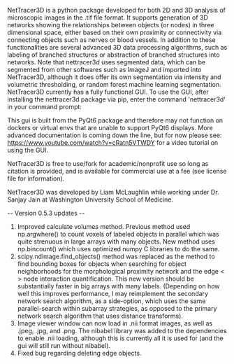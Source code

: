NetTracer3D is a python package developed for both 2D and 3D analysis of microscopic images in the .tif file format. It supports generation of 3D networks showing the relationships between objects (or nodes) in three dimensional space, either based on their own proximity or connectivity via connecting objects such as nerves or blood vessels. In addition to these functionalities are several advanced 3D data processing algorithms, such as labeling of branched structures or abstraction of branched structures into networks. Note that nettracer3d uses segmented data, which can be segmented from other softwares such as ImageJ and imported into NetTracer3D, although it does offer its own segmentation via intensity and volumetric thresholding, or random forest machine learning segmentation. NetTracer3D currently has a fully functional GUI. To use the GUI, after installing the nettracer3d package via pip, enter the command 'nettracer3d' in your command prompt:


This gui is built from the PyQt6 package and therefore may not function on dockers or virtual envs that are unable to support PyQt6 displays. More advanced documentation is coming down the line, but for now please see: https://www.youtube.com/watch?v=cRatn5VTWDY
for a video tutorial on using the GUI.

NetTracer3D is free to use/fork for academic/nonprofit use so long as citation is provided, and is available for commercial use at a fee (see license file for information).

NetTracer3D was developed by Liam McLaughlin while working under Dr. Sanjay Jain at Washington University School of Medicine.

-- Version 0.5.3 updates --

1. Improved calculate volumes method. Previous method used np.argwhere() to count voxels of labeled objects in parallel which was quite strenuous in large arrays with many objects. New method uses np.bincount() which uses optimized numpy C libraries to do the same.
2. scipy.ndimage.find_objects() method was replaced as the method to find bounding boxes for objects when searching for object neighborhoods for the morphological proximity network and the edge < > node interaction quantification. This new version should be substantially faster in big arrays with many labels. (Depending on how well this improves performance, I may reimplement the secondary network search algorithm, as a side-option, which uses the same parallel-search within subarray strategies, as opposed to the primary network search algorithm that uses distance transforms).
3. Image viewer window can now load in .nii format images, as well as .jpeg, .jpg, and .png. The nibabel library was added to the dependencies to enable .nii loading, although this is currently all it is used for (and the gui will still run without nibabel).
4. Fixed bug regarding deleting edge objects. 